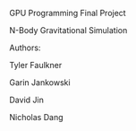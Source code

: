 GPU Programming Final Project


N-Body Gravitational Simulation


Authors:

Tyler Faulkner

Garin Jankowski

David Jin

Nicholas Dang
